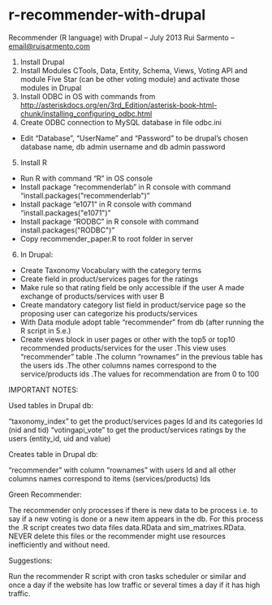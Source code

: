 # r-recommender-with-drupal

Recommender (R language) with Drupal – July 2013
Rui Sarmento – email@ruisarmento.com

1. Install Drupal
2. Install Modules CTools, Data, Entity, Schema, Views, Voting API and module Five Star (can be other voting module) and activate those modules in Drupal
3. Install ODBC in OS with commands from 
http://asteriskdocs.org/en/3rd_Edition/asterisk-book-html-chunk/installing_configuring_odbc.html
4. Create ODBC connection to MySQL database in file odbc.ini 
- Edit “Database”, “UserName” and “Password” to be drupal’s chosen database name, db admin username and db admin password
5. Install R
- Run R with command “R” in OS console
- Install package “recommenderlab” in R console with command “install.packages("recommenderlab")”
- Install package “e1071” in R console with command “install.packages("e1071")”
- Install package “RODBC” in R console with command install.packages("RODBC")”
- Copy recommender_paper.R to root folder in server
6. In Drupal:
- Create Taxonomy Vocabulary with the category terms
- Create field in product/services pages for the ratings
- Make rule so that rating field be only accessible if the user A made exchange of products/services with user B
- Create mandatory category list field in product/service page so the proposing user can categorize his products/services
- With Data module adopt table “recommender” from db (after running the R script in 5.e.) 
- Create views block in user pages or other with the top5 or top10 recommended products/services for the user
    .This view uses “recommender” table
    .The column “rownames” in the previous table has the users ids
    .The other columns names correspond to the service/products ids 
    .The values for recommendation are from 0 to 100


IMPORTANT NOTES: 

Used tables in Drupal db:

“taxonomy_index” to get the product/services pages Id and its categories Id (nid and tid)
“votingapi_vote” to get the product/services ratings by the users (entity_id, uid and value)

Creates table in Drupal db:

“recommender” with column “rownames” with users Id and all other columns names correspond to items (services/products) Ids

Green Recommender:

The recommender only processes if there is new data to be process i.e. to say if a new voting is done or a new item appears in the db. For this process the .R script creates two data files data.RData and sim_matrixes.RData. NEVER delete this files or the recommender might use resources inefficiently and without need.

Suggestions:

Run the recommender R script with cron tasks scheduler or similar and once a day if the website has low traffic or several times a day if it has high traffic.
